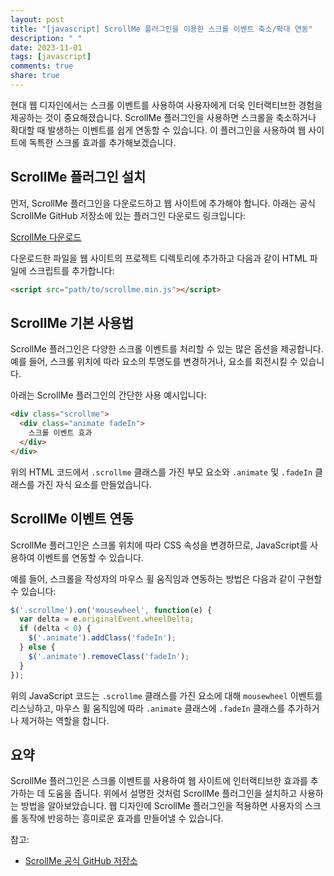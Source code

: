 ```yaml
---
layout: post
title: "[javascript] ScrollMe 플러그인을 이용한 스크롤 이벤트 축소/확대 연동"
description: " "
date: 2023-11-01
tags: [javascript]
comments: true
share: true
---
```


현대 웹 디자인에서는 스크롤 이벤트를 사용하여 사용자에게 더욱 인터랙티브한 경험을 제공하는 것이 중요해졌습니다. ScrollMe 플러그인을 사용하면 스크롤을 축소하거나 확대할 때 발생하는 이벤트를 쉽게 연동할 수 있습니다. 이 플러그인을 사용하여 웹 사이트에 독특한 스크롤 효과를 추가해보겠습니다.

## ScrollMe 플러그인 설치

먼저, ScrollMe 플러그인을 다운로드하고 웹 사이트에 추가해야 합니다. 아래는 공식 ScrollMe GitHub 저장소에 있는 플러그인 다운로드 링크입니다:

[ScrollMe 다운로드](https://github.com/nckprbl/scrollme)

다운로드한 파일을 웹 사이트의 프로젝트 디렉토리에 추가하고 다음과 같이 HTML 파일에 스크립트를 추가합니다:

```html
<script src="path/to/scrollme.min.js"></script>
```

## ScrollMe 기본 사용법

ScrollMe 플러그인은 다양한 스크롤 이벤트를 처리할 수 있는 많은 옵션을 제공합니다. 예를 들어, 스크롤 위치에 따라 요소의 투명도를 변경하거나, 요소를 회전시킬 수 있습니다.

아래는 ScrollMe 플러그인의 간단한 사용 예시입니다:

```html
<div class="scrollme">
  <div class="animate fadeIn">
    스크롤 이벤트 효과
  </div>
</div>
```

위의 HTML 코드에서 `.scrollme` 클래스를 가진 부모 요소와 `.animate` 및 `.fadeIn` 클래스를 가진 자식 요소를 만들었습니다.

## ScrollMe 이벤트 연동

ScrollMe 플러그인은 스크롤 위치에 따라 CSS 속성을 변경하므로, JavaScript를 사용하여 이벤트를 연동할 수 있습니다.

예를 들어, 스크롤을 작성자의 마우스 휠 움직임과 연동하는 방법은 다음과 같이 구현할 수 있습니다:

```javascript
$('.scrollme').on('mousewheel', function(e) {
  var delta = e.originalEvent.wheelDelta;
  if (delta < 0) {
    $('.animate').addClass('fadeIn');
  } else {
    $('.animate').removeClass('fadeIn');
  }
});
```

위의 JavaScript 코드는 `.scrollme` 클래스를 가진 요소에 대해 `mousewheel` 이벤트를 리스닝하고, 마우스 휠 움직임에 따라 `.animate` 클래스에 `.fadeIn` 클래스를 추가하거나 제거하는 역할을 합니다.

## 요약

ScrollMe 플러그인은 스크롤 이벤트를 사용하여 웹 사이트에 인터랙티브한 효과를 추가하는 데 도움을 줍니다. 위에서 설명한 것처럼 ScrollMe 플러그인을 설치하고 사용하는 방법을 알아보았습니다. 웹 디자인에 ScrollMe 플러그인을 적용하면 사용자의 스크롤 동작에 반응하는 흥미로운 효과를 만들어낼 수 있습니다.

참고:
- [ScrollMe 공식 GitHub 저장소](https://github.com/nckprbl/scrollme)